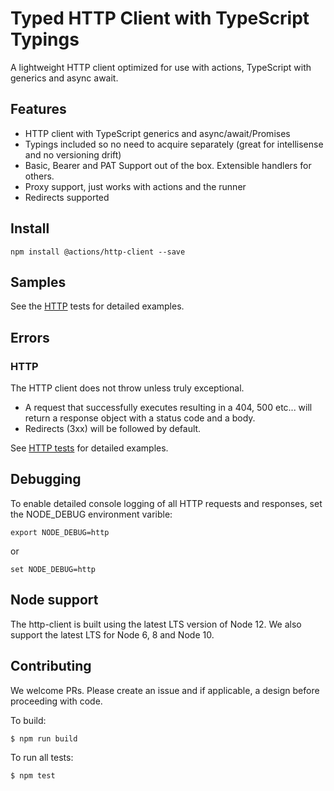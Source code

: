 
# Typed HTTP Client with TypeScript Typings

A lightweight HTTP client optimized for use with actions, TypeScript with generics and async await.

## Features

  - HTTP client with TypeScript generics and async/await/Promises
  - Typings included so no need to acquire separately (great for intellisense and no versioning drift)
  - Basic, Bearer and PAT Support out of the box.  Extensible handlers for others.
  - Proxy support, just works with actions and the runner
  - Redirects supported

## Install

```
npm install @actions/http-client --save
```

## Samples

See the [HTTP](./__tests__) tests for detailed examples.

## Errors

### HTTP

The HTTP client does not throw unless truly exceptional.

* A request that successfully executes resulting in a 404, 500 etc... will return a response object with a status code and a body.
* Redirects (3xx) will be followed by default.

See [HTTP tests](./__tests__) for detailed examples.

## Debugging

To enable detailed console logging of all HTTP requests and responses, set the NODE_DEBUG environment varible:

```
export NODE_DEBUG=http
```

or

```
set NODE_DEBUG=http
```

## Node support

The http-client is built using the latest LTS version of Node 12. We also support the latest LTS for Node 6, 8 and Node 10.

## Contributing

We welcome PRs.  Please create an issue and if applicable, a design before proceeding with code.

To build:

```bash
$ npm run build
```

To run all tests:
```bash
$ npm test
```

